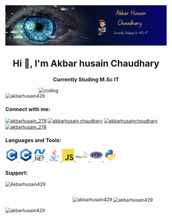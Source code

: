 <img align ="center" alt ="profile" src="https://github.com/Akbarhusain429/Akbarhusain429/blob/main/Blue%20Modern%20Technology%20LinkedIn%20Banner%20(1).png">
<h1 align="center">Hi 👋, I'm Akbar husain Chaudhary</h1>
<h3 align="center">Currently Studing M.Sc IT</h3>

<img align="right" alt="coding" width="400" src= "https://i.pinimg.com/originals/81/17/8b/81178b47a8598f0c81c4799f2cdd4057.gif" >
<p align="left"> <img src="https://komarev.com/ghpvc/?username=akbarhusain429&label=Profile%20views&color=0e75b6&style=flat" alt="akbarhusain429" /> </p>

<h3 align="left">Connect with me:</h3>
<p align="left">
<a href="https://twitter.com/akbarhusain_278" target="blank"><img align="center" src="https://raw.githubusercontent.com/rahuldkjain/github-profile-readme-generator/master/src/images/icons/Social/twitter.svg" alt="akbarhusain_278" height="30" width="40" /></a>
<a href="https://linkedin.com/in/akbarhusain chaudhary" target="blank"><img align="center" src="https://raw.githubusercontent.com/rahuldkjain/github-profile-readme-generator/master/src/images/icons/Social/linked-in-alt.svg" alt="akbarhusain chaudhary" height="30" width="40" /></a>
<a href="https://kaggle.com/akbarhusainchoudhary" target="blank"><img align="center" src="https://raw.githubusercontent.com/rahuldkjain/github-profile-readme-generator/master/src/images/icons/Social/kaggle.svg" alt="akbarhusainchoudhary" height="30" width="40" /></a>
<a href="https://instagram.com/akbarhusain_278" target="blank"><img align="center" src="https://raw.githubusercontent.com/rahuldkjain/github-profile-readme-generator/master/src/images/icons/Social/instagram.svg" alt="akbarhusain_278" height="30" width="40" /></a>
</p>

<h3 align="left">Languages and Tools:</h3>
<p align="left"> <a href="https://www.cprogramming.com/" target="_blank" rel="noreferrer"> <img src="https://raw.githubusercontent.com/devicons/devicon/master/icons/c/c-original.svg" alt="c" width="40" height="40"/> </a> <a href="https://www.w3schools.com/cpp/" target="_blank" rel="noreferrer"> <img src="https://raw.githubusercontent.com/devicons/devicon/master/icons/cplusplus/cplusplus-original.svg" alt="cplusplus" width="40" height="40"/> </a> <a href="https://dotnet.microsoft.com/" target="_blank" rel="noreferrer"> <img src="https://raw.githubusercontent.com/devicons/devicon/master/icons/dot-net/dot-net-original-wordmark.svg" alt="dotnet" width="40" height="40"/> </a> <a href="https://www.java.com" target="_blank" rel="noreferrer"> <img src="https://raw.githubusercontent.com/devicons/devicon/master/icons/java/java-original.svg" alt="java" width="40" height="40"/> </a> <a href="https://developer.mozilla.org/en-US/docs/Web/JavaScript" target="_blank" rel="noreferrer"> <img src="https://raw.githubusercontent.com/devicons/devicon/master/icons/javascript/javascript-original.svg" alt="javascript" width="40" height="40"/> </a> <a href="https://www.mysql.com/" target="_blank" rel="noreferrer"> <img src="https://raw.githubusercontent.com/devicons/devicon/master/icons/mysql/mysql-original-wordmark.svg" alt="mysql" width="40" height="40"/> </a> <a href="https://www.php.net" target="_blank" rel="noreferrer"> <img src="https://raw.githubusercontent.com/devicons/devicon/master/icons/php/php-original.svg" alt="php" width="40" height="40"/> </a> <a href="https://www.python.org" target="_blank" rel="noreferrer"> <img src="https://raw.githubusercontent.com/devicons/devicon/master/icons/python/python-original.svg" alt="python" width="40" height="40"/> </a> </p>

<h3 align="left">Support:</h3>
<p><a href="https://www.buymeacoffee.com/Akbarhusain429"> <img align="left" src="https://cdn.buymeacoffee.com/buttons/v2/default-yellow.png" height="50" width="210" alt="Akbarhusain429" /></a></p><br><br>

<p><img align="left" src="https://github-readme-stats.vercel.app/api/top-langs?username=akbarhusain429&show_icons=true&locale=en&layout=compact" alt="akbarhusain429" /></p>

<p>&nbsp;<img align="center" src="https://github-readme-stats.vercel.app/api?username=akbarhusain429&show_icons=true&locale=en" alt="akbarhusain429" /></p>

<p><img align="center" src="https://github-readme-streak-stats.herokuapp.com/?user=akbarhusain429&" alt="akbarhusain429" /></p>
